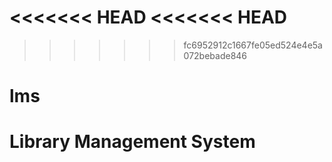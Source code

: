 <<<<<<< HEAD
<<<<<<< HEAD
=======
>>>>>>> fc6952912c1667fe05ed524e4e5a072bebade846
# lms
Library Management System
=======